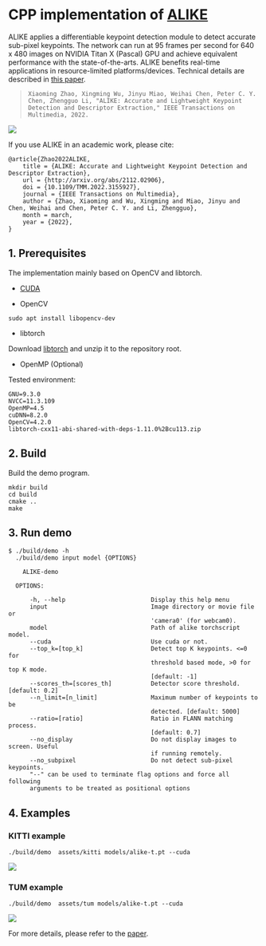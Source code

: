 # CPP implementation of [ALIKE](https://github.com/Shiaoming/ALIKE)

ALIKE applies a differentiable keypoint detection module to detect accurate sub-pixel keypoints. The network can run at 95 frames per second for 640 x 480 images on NVIDIA Titan X (Pascal) GPU and achieve equivalent performance with the state-of-the-arts. ALIKE benefits real-time applications in resource-limited platforms/devices. Technical details are described in [this paper](https://arxiv.org/pdf/2112.02906.pdf).

> ```
> Xiaoming Zhao, Xingming Wu, Jinyu Miao, Weihai Chen, Peter C. Y. Chen, Zhengguo Li, "ALIKE: Accurate and Lightweight Keypoint
> Detection and Descriptor Extraction," IEEE Transactions on Multimedia, 2022.
> ```

![](https://raw.githubusercontent.com/Shiaoming/ALIKE/c773cec0c8367a22351e45aef9a62dec78317936/assets/alike.png)


If you use ALIKE in an academic work, please cite:

```
@article{Zhao2022ALIKE,
    title = {ALIKE: Accurate and Lightweight Keypoint Detection and Descriptor Extraction},
    url = {http://arxiv.org/abs/2112.02906},
    doi = {10.1109/TMM.2022.3155927},
    journal = {IEEE Transactions on Multimedia},
    author = {Zhao, Xiaoming and Wu, Xingming and Miao, Jinyu and Chen, Weihai and Chen, Peter C. Y. and Li, Zhengguo},
    month = march,
    year = {2022},
}
```



## 1. Prerequisites

The implementation mainly based on OpenCV and libtorch.

- [CUDA](https://developer.nvidia.com/cuda-toolkit)

- OpenCV
```shell
sudo apt install libopencv-dev
```

- libtorch

Download [libtorch](https://download.pytorch.org/libtorch/cu113/libtorch-cxx11-abi-shared-with-deps-1.11.0%2Bcu113.zip) and unzip it to the repository root.

- OpenMP (Optional)


Tested environment:
```
GNU=9.3.0
NVCC=11.3.109
OpenMP=4.5
cuDNN=8.2.0
OpenCV=4.2.0
libtorch-cxx11-abi-shared-with-deps-1.11.0%2Bcu113.zip
```


## 2. Build

Build the demo program.

```shell
mkdir build
cd build
cmake ..
make
```


## 3. Run demo

```shell
$ ./build/demo -h
  ./build/demo input model {OPTIONS}

    ALIKE-demo

  OPTIONS:

      -h, --help                        Display this help menu
      input                             Image directory or movie file or
                                        'camera0' (for webcam0).
      model                             Path of alike torchscript model.
      --cuda                            Use cuda or not.
      --top_k=[top_k]                   Detect top K keypoints. <=0 for
                                        threshold based mode, >0 for top K mode.
                                        [default: -1]
      --scores_th=[scores_th]           Detector score threshold. [default: 0.2]
      --n_limit=[n_limit]               Maximum number of keypoints to be
                                        detected. [default: 5000]
      --ratio=[ratio]                   Ratio in FLANN matching process.
                                        [default: 0.7]
      --no_display                      Do not display images to screen. Useful
                                        if running remotely.
      --no_subpixel                     Do not detect sub-pixel keypoints.
      "--" can be used to terminate flag options and force all following
      arguments to be treated as positional options
```



## 4. Examples

### KITTI example
```shell
./build/demo  assets/kitti models/alike-t.pt --cuda
```
![](https://raw.githubusercontent.com/Shiaoming/ALIKE/c773cec0c8367a22351e45aef9a62dec78317936/assets/kitti.gif)

### TUM example
```shell
./build/demo  assets/tum models/alike-t.pt --cuda
```
![](https://raw.githubusercontent.com/Shiaoming/ALIKE/c773cec0c8367a22351e45aef9a62dec78317936/assets/tum.gif)


For more details, please refer to the [paper](https://arxiv.org/abs/2112.02906).

